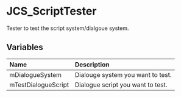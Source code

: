 # JCS_ScriptTester

Tester to test the script system/dialgoue system.

## Variables

| Name | Description |
|:---|:---|
| mDialogueSystem | Dialouge system you want to test. |
| mTestDialogueScript | Dialogue script you want to test. |
